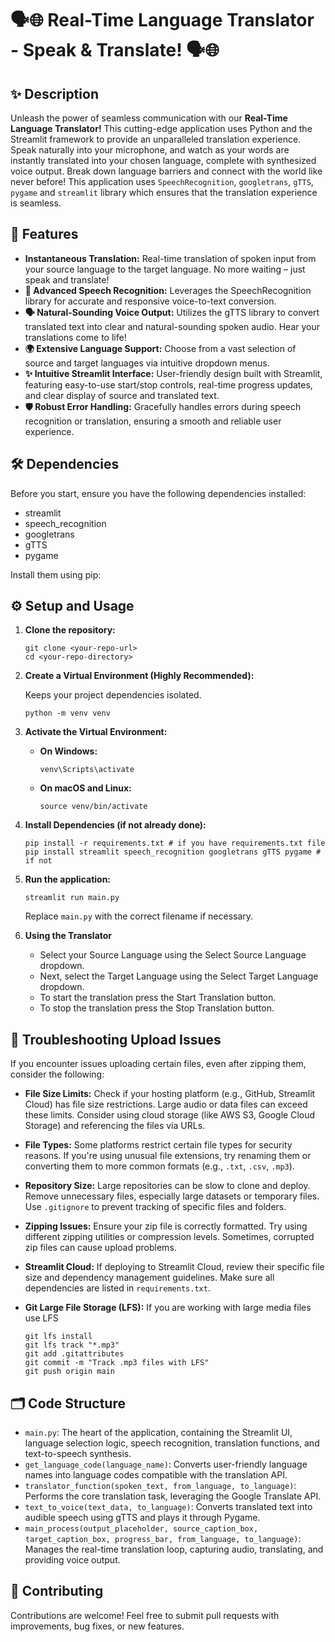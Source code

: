 # 🗣️🌐 Real-Time Language Translator - Speak & Translate! 🗣️🌐

## ✨ Description

Unleash the power of seamless communication with our **Real-Time Language Translator!** This cutting-edge application uses Python and the Streamlit framework to provide an unparalleled translation experience. Speak naturally into your microphone, and watch as your words are instantly translated into your chosen language, complete with synthesized voice output. Break down language barriers and connect with the world like never before! This application uses `SpeechRecognition`, `googletrans`, `gTTS`, `pygame` and `streamlit` library which ensures that the translation experience is seamless.

## 🚀 Features

*   **Instantaneous Translation:** Real-time translation of spoken input from your source language to the target language. No more waiting – just speak and translate!
*   **🎤 Advanced Speech Recognition:** Leverages the SpeechRecognition library for accurate and responsive voice-to-text conversion.
*   **🗣️ Natural-Sounding Voice Output:** Utilizes the gTTS library to convert translated text into clear and natural-sounding spoken audio. Hear your translations come to life!
*   **🌍 Extensive Language Support:** Choose from a vast selection of source and target languages via intuitive dropdown menus.
*   **✨ Intuitive Streamlit Interface:** User-friendly design built with Streamlit, featuring easy-to-use start/stop controls, real-time progress updates, and clear display of source and translated text.
*   **🛡️ Robust Error Handling:** Gracefully handles errors during speech recognition or translation, ensuring a smooth and reliable user experience.

## 🛠️ Dependencies

Before you start, ensure you have the following dependencies installed:

*   streamlit
*   speech\_recognition
*   googletrans
*   gTTS
*   pygame

Install them using pip:

## ⚙️ Setup and Usage

1.  **Clone the repository:**

    ```
    git clone <your-repo-url>
    cd <your-repo-directory>
    ```

2.  **Create a Virtual Environment (Highly Recommended):**

    Keeps your project dependencies isolated.

    ```
    python -m venv venv
    ```

3.  **Activate the Virtual Environment:**

    *   **On Windows:**

        ```
        venv\Scripts\activate
        ```

    *   **On macOS and Linux:**

        ```
        source venv/bin/activate
        ```

4.  **Install Dependencies (if not already done):**

    ```
    pip install -r requirements.txt # if you have requirements.txt file
    pip install streamlit speech_recognition googletrans gTTS pygame # if not
    ```

5.  **Run the application:**

    ```
    streamlit run main.py
    ```

    Replace `main.py` with the correct filename if necessary.

6.  **Using the Translator**

    *   Select your Source Language using the Select Source Language dropdown.
    *   Next, select the Target Language using the Select Target Language dropdown.
    *   To start the translation press the Start Translation button.
    *   To stop the translation press the Stop Translation button.

## 📂 Troubleshooting Upload Issues

If you encounter issues uploading certain files, even after zipping them, consider the following:

*   **File Size Limits:** Check if your hosting platform (e.g., GitHub, Streamlit Cloud) has file size restrictions. Large audio or data files can exceed these limits. Consider using cloud storage (like AWS S3, Google Cloud Storage) and referencing the files via URLs.
*   **File Types:** Some platforms restrict certain file types for security reasons. If you're using unusual file extensions, try renaming them or converting them to more common formats (e.g., `.txt`, `.csv`, `.mp3`).
*   **Repository Size:**  Large repositories can be slow to clone and deploy. Remove unnecessary files, especially large datasets or temporary files. Use `.gitignore` to prevent tracking of specific files and folders.
*   **Zipping Issues:** Ensure your zip file is correctly formatted. Try using different zipping utilities or compression levels. Sometimes, corrupted zip files can cause upload problems.
*   **Streamlit Cloud:** If deploying to Streamlit Cloud, review their specific file size and dependency management guidelines.  Make sure all dependencies are listed in `requirements.txt`.
*   **Git Large File Storage (LFS):** If you are working with large media files use LFS

    ```
    git lfs install
    git lfs track "*.mp3"
    git add .gitattributes
    git commit -m "Track .mp3 files with LFS"
    git push origin main
    ```

## 🗂️ Code Structure

*   `main.py`:  The heart of the application, containing the Streamlit UI, language selection logic, speech recognition, translation functions, and text-to-speech synthesis.
*   `get_language_code(language_name)`: Converts user-friendly language names into language codes compatible with the translation API.
*   `translator_function(spoken_text, from_language, to_language)`: Performs the core translation task, leveraging the Google Translate API.
*   `text_to_voice(text_data, to_language)`: Converts translated text into audible speech using gTTS and plays it through Pygame.
*   `main_process(output_placeholder, source_caption_box, target_caption_box, progress_bar, from_language, to_language)`: Manages the real-time translation loop, capturing audio, translating, and providing voice output.

## 🤝 Contributing

Contributions are welcome!  Feel free to submit pull requests with improvements, bug fixes, or new features.

